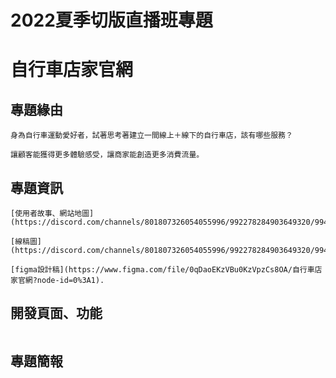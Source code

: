 # 2022夏季切版直播班專題
# 自行車店家官網

## 專題緣由
```
身為自行車運動愛好者，試著思考著建立一間線上＋線下的自行車店，該有哪些服務？

讓顧客能獲得更多體驗感受，讓商家能創造更多消費流量。
```

## 專題資訊
```
[使用者故事、網站地圖](https://discord.com/channels/801807326054055996/992278284903649320/994145802232528897).

[線稿圖](https://discord.com/channels/801807326054055996/992278284903649320/994145802232528897).

[figma設計稿](https://www.figma.com/file/0qDaoEKzVBu0KzVpzCs8OA/自行車店家官網?node-id=0%3A1).
```

## 開發頁面、功能
```
```

## 專題簡報
```
```

